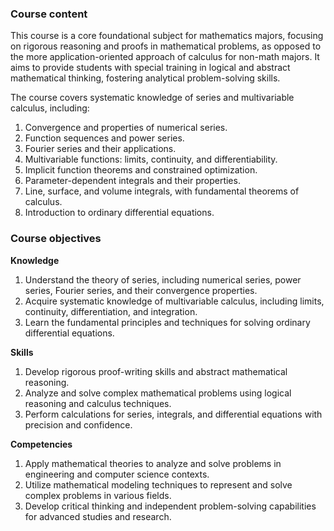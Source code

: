 ### **Course content**

This course is a core foundational subject for mathematics majors, focusing on rigorous reasoning and proofs in mathematical problems, as opposed to the more application-oriented approach of calculus for non-math majors. It aims to provide students with special training in logical and abstract mathematical thinking, fostering analytical problem-solving skills.

The course covers systematic knowledge of series and multivariable calculus, including:

1. Convergence and properties of numerical series.
2. Function sequences and power series.
3. Fourier series and their applications.
4. Multivariable functions: limits, continuity, and differentiability.
5. Implicit function theorems and constrained optimization.
6. Parameter-dependent integrals and their properties.
7. Line, surface, and volume integrals, with fundamental theorems of calculus.
8. Introduction to ordinary differential equations.

### **Course objectives**

**Knowledge**

1. Understand the theory of series, including numerical series, power series, Fourier series, and their convergence properties.
2. Acquire systematic knowledge of multivariable calculus, including limits, continuity, differentiation, and integration.
3. Learn the fundamental principles and techniques for solving ordinary differential equations.

**Skills**

1. Develop rigorous proof-writing skills and abstract mathematical reasoning.
2. Analyze and solve complex mathematical problems using logical reasoning and calculus techniques.
3. Perform calculations for series, integrals, and differential equations with precision and confidence.

**Competencies**

1. Apply mathematical theories to analyze and solve problems in engineering and computer science contexts.
2. Utilize mathematical modeling techniques to represent and solve complex problems in various fields.
3. Develop critical thinking and independent problem-solving capabilities for advanced studies and research.